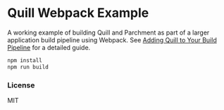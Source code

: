 # Quill Webpack Example

A working example of building Quill and Parchment as part of a larger application build pipeline using Webpack. See [Adding Quill to Your Build Pipeline](https://quilljs.com/guides/adding-quill-to-your-build-pipeline) for a detailed guide.

```bash
npm install
npm run build
```


### License

MIT
